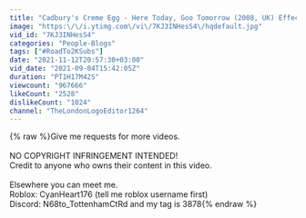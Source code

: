 ```yaml
---
title: "Cadbury's Creme Egg - Here Today, Goo Tomorrow (2008, UK) Effects (Sponsored by Preview 2 Effects)"
image: "https:\/\/i.ytimg.com\/vi\/7KJ3INHesS4\/hqdefault.jpg"
vid_id: "7KJ3INHesS4"
categories: "People-Blogs"
tags: ["#RoadTo2KSubs"]
date: "2021-11-12T20:57:30+03:00"
vid_date: "2021-09-04T15:42:05Z"
duration: "PT1H17M42S"
viewcount: "967666"
likeCount: "2528"
dislikeCount: "1024"
channel: "TheLondonLogoEditor1264"
---
```

{% raw %}Give me requests for more videos.<br /><br />NO COPYRIGHT INFRINGEMENT INTENDED!<br />Credit to anyone who owns their content in this video.<br /><br />Elsewhere you can meet me.<br />Roblox: CyanHeart176 (tell me roblox username first)<br />Discord: N68to_TottenhamCtRd and my tag is 3878{% endraw %}
